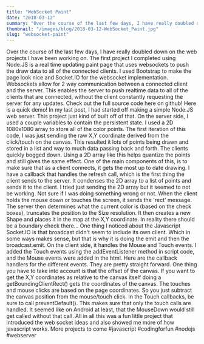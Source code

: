 ```yaml
---
title: "WebSocket Paint"
date: "2018-03-12"
summary: "Over the course of the last few days, I have really doubled down on the web projects I have been working on. The first project I complete..."
thumbnail: "/images/blog/2018-03-12-WebSocket_Paint.jpg"
slug: "websocket-paint"
---
```

Over the course of the last few days, I have really doubled down on the web projects I have been working on. The first project I completed using Node.JS is a real time updating paint page that uses websockets to push the draw data to all of the connected clients. I used Bootstrap to make the page look nice and Socket.IO for the websocket implementation. Websockets allow for 2 way communication between a connected client and the server. This enables the server to push realtime data to all of the clients that are connected, without the client constantly requesting the server for any updates. Check out the full source code here on github! Here is a quick demo! In my last post, I had started off making a simple Node.JS web server. This project just kind of built off of that. On the server side, I used a couple variables to contain the persistent state. I used a 2D 1080x1080 array to store all of the color points. The first iteration of this code, I was just sending the raw X,Y coordinate derived from the click/touch on the canvas. This resulted it lots of points being drawn and stored in a list and way to much data passing back and forth. The clients quickly bogged down. Using a 2D array like this helps quantize the points and still gives the same effect. One of the main components of this, is to make sure that as a client connects, it gets the most up to date drawing. I have a callback that handles the refresh call, which is the first thing the client sends to the server. It condenses the 2D array to a list of points and sends it to the client. I tried just sending the 2D array but it seemed to not be working. Not sure if I was doing something wrong or not. When the client holds the mouse down or touches the screen, it sends the 'rect' message. The server then determines what the current color is (based on the check boxes), truncates the position to the Size resolution. It then creates a new Shape and places it in the map at the X,Y coordinate. In reality there should be a boundary check there... One thing I noticed about the Javascript Socket.IO is that broadcast didn't seem to include its own client. Which in some ways makes sense, but that is why it is doing the emit and then the broadcast.emit. On the client side, it handles the Mouse and Touch events. I added the Touch events using the addEventListener method in script code, and the Mouse events were added in the html. Here are the callback handlers for the different events. They are pretty straight forward. One thing you have to take into account is that the offset of the canvas. If you want to get the X,Y coordinates as relative to the canvas itself doing a getBoundingClientRect() gets the coordinates of the canvas. The touches and mouse clicks are based on the page coordinates. So you just subtract the canvas position from the mouse/touch click. In the Touch callbacks, be sure to call preventDefault(). This makes sure that only the touch calls are handled. It seemed like on Android at least, that the MouseDown would still get called without that call. All in all this was a fun little project that introduced the web socket ideas and also showed me more of how javascript works. More projects to come #javascript #codingforfun #nodejs #webserver